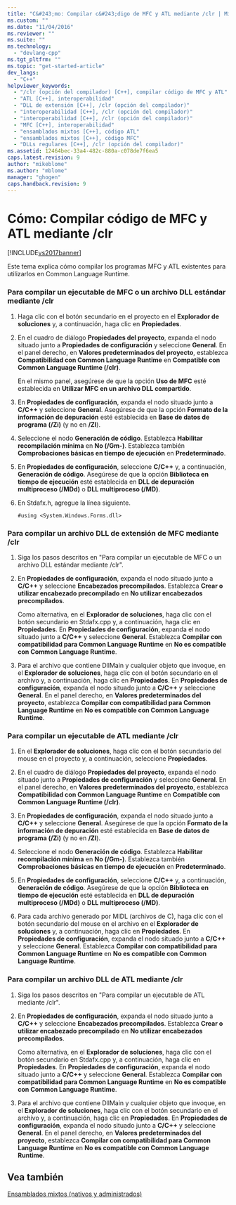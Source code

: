 ```yaml
---
title: "C&#243;mo: Compilar c&#243;digo de MFC y ATL mediante /clr | Microsoft Docs"
ms.custom: ""
ms.date: "11/04/2016"
ms.reviewer: ""
ms.suite: ""
ms.technology: 
  - "devlang-cpp"
ms.tgt_pltfrm: ""
ms.topic: "get-started-article"
dev_langs: 
  - "C++"
helpviewer_keywords: 
  - "/clr (opción del compilador) [C++], compilar código de MFC y ATL"
  - "ATL [C++], interoperabilidad"
  - "DLL de extensión [C++], /clr (opción del compilador)"
  - "interoperabilidad [C++], /clr (opción del compilador)"
  - "interoperabilidad [C++], /clr (opción del compilador)"
  - "MFC [C++], interoperabilidad"
  - "ensamblados mixtos [C++], código ATL"
  - "ensamblados mixtos [C++], código MFC"
  - "DLLs regulares [C++], /clr (opción del compilador)"
ms.assetid: 12464bec-33a4-482c-880a-c078de7f6ea5
caps.latest.revision: 9
author: "mikeblome"
ms.author: "mblome"
manager: "ghogen"
caps.handback.revision: 9
---
```

# C&#243;mo: Compilar c&#243;digo de MFC y ATL mediante /clr
[!INCLUDE[vs2017banner](../assembler/inline/includes/vs2017banner.md)]

Este tema explica cómo compilar los programas MFC y ATL existentes para utilizarlos en Common Language Runtime.  
  
### Para compilar un ejecutable de MFC o un archivo DLL estándar mediante \/clr  
  
1.  Haga clic con el botón secundario en el proyecto en el **Explorador de soluciones** y, a continuación, haga clic en **Propiedades**.  
  
2.  En el cuadro de diálogo **Propiedades del proyecto**, expanda el nodo situado junto a **Propiedades de configuración** y seleccione **General**.  En el panel derecho, en **Valores predeterminados del proyecto**, establezca **Compatibilidad con Common Language Runtime** en **Compatible con Common Language Runtime \(\/clr\)**.  
  
     En el mismo panel, asegúrese de que la opción **Uso de MFC** esté establecida en **Utilizar MFC en un archivo DLL compartido**.  
  
3.  En **Propiedades de configuración**, expanda el nodo situado junto a **C\/C\+\+** y seleccione **General**.  Asegúrese de que la opción **Formato de la información de depuración** esté establecida en **Base de datos de programa \(\/Zi\)** \(y no en **\/ZI**\).  
  
4.  Seleccione el nodo **Generación de código**.  Establezca **Habilitar recompilación mínima** en **No \(\/Gm\-\)**.  Establezca también **Comprobaciones básicas en tiempo de ejecución** en **Predeterminado**.  
  
5.  En **Propiedades de configuración**, seleccione **C\/C\+\+** y, a continuación, **Generación de código**.  Asegúrese de que la opción **Biblioteca en tiempo de ejecución** esté establecida en **DLL de depuración multiproceso \(\/MDd\)** o **DLL multiproceso \(\/MD\)**.  
  
6.  En Stdafx.h, agregue la línea siguiente.  
  
    ```  
    #using <System.Windows.Forms.dll>  
    ```  
  
### Para compilar un archivo DLL de extensión de MFC mediante \/clr  
  
1.  Siga los pasos descritos en "Para compilar un ejecutable de MFC o un archivo DLL estándar mediante \/clr".  
  
2.  En **Propiedades de configuración**, expanda el nodo situado junto a **C\/C\+\+** y seleccione **Encabezados precompilados**.  Establezca **Crear o utilizar encabezado precompilado** en **No utilizar encabezados precompilados**.  
  
     Como alternativa, en el **Explorador de soluciones**, haga clic con el botón secundario en Stdafx.cpp y, a continuación, haga clic en **Propiedades**.  En **Propiedades de configuración**, expanda el nodo situado junto a **C\/C\+\+** y seleccione **General**.  Establezca **Compilar con compatibilidad para Common Language Runtime** en **No es compatible con Common Language Runtime**.  
  
3.  Para el archivo que contiene DllMain y cualquier objeto que invoque, en el **Explorador de soluciones**, haga clic con el botón secundario en el archivo y, a continuación, haga clic en **Propiedades**.  En **Propiedades de configuración**, expanda el nodo situado junto a **C\/C\+\+** y seleccione **General**.  En el panel derecho, en **Valores predeterminados del proyecto**, establezca **Compilar con compatibilidad para Common Language Runtime** en **No es compatible con Common Language Runtime**.  
  
### Para compilar un ejecutable de ATL mediante \/clr  
  
1.  En el **Explorador de soluciones**, haga clic con el botón secundario del mouse en el proyecto y, a continuación, seleccione **Propiedades**.  
  
2.  En el cuadro de diálogo **Propiedades del proyecto**, expanda el nodo situado junto a **Propiedades de configuración** y seleccione **General**.  En el panel derecho, en **Valores predeterminados del proyecto**, establezca **Compatibilidad con Common Language Runtime** en **Compatible con Common Language Runtime \(\/clr\)**.  
  
3.  En **Propiedades de configuración**, expanda el nodo situado junto a **C\/C\+\+** y seleccione **General**.  Asegúrese de que la opción **Formato de la información de depuración** esté establecida en **Base de datos de programa \(\/Zi\)** \(y no en **\/ZI**\).  
  
4.  Seleccione el nodo **Generación de código**.  Establezca **Habilitar recompilación mínima** en **No \(\/Gm\-\)**.  Establezca también **Comprobaciones básicas en tiempo de ejecución** en **Predeterminado**.  
  
5.  En **Propiedades de configuración**, seleccione **C\/C\+\+** y, a continuación, **Generación de código**.  Asegúrese de que la opción **Biblioteca en tiempo de ejecución** esté establecida en **DLL de depuración multiproceso \(\/MDd\)** o **DLL multiproceso \(\/MD\)**.  
  
6.  Para cada archivo generado por MIDL \(archivos de C\), haga clic con el botón secundario del mouse en el archivo en el **Explorador de soluciones** y, a continuación, haga clic en **Propiedades**.  En **Propiedades de configuración**, expanda el nodo situado junto a **C\/C\+\+** y seleccione **General**.  Establezca **Compilar con compatibilidad para Common Language Runtime** en **No es compatible con Common Language Runtime**.  
  
### Para compilar un archivo DLL de ATL mediante \/clr  
  
1.  Siga los pasos descritos en "Para compilar un ejecutable de ATL mediante \/clr".  
  
2.  En **Propiedades de configuración**, expanda el nodo situado junto a **C\/C\+\+** y seleccione **Encabezados precompilados**.  Establezca **Crear o utilizar encabezado precompilado** en **No utilizar encabezados precompilados**.  
  
     Como alternativa, en el **Explorador de soluciones**, haga clic con el botón secundario en Stdafx.cpp y, a continuación, haga clic en **Propiedades**.  En **Propiedades de configuración**, expanda el nodo situado junto a **C\/C\+\+** y seleccione **General**.  Establezca **Compilar con compatibilidad para Common Language Runtime** en **No es compatible con Common Language Runtime**.  
  
3.  Para el archivo que contiene DllMain y cualquier objeto que invoque, en el **Explorador de soluciones**, haga clic con el botón secundario en el archivo y, a continuación, haga clic en **Propiedades**.  En **Propiedades de configuración**, expanda el nodo situado junto a **C\/C\+\+** y seleccione **General**.  En el panel derecho, en **Valores predeterminados del proyecto**, establezca **Compilar con compatibilidad para Common Language Runtime** en **No es compatible con Common Language Runtime**.  
  
## Vea también  
 [Ensamblados mixtos \(nativos y administrados\)](../dotnet/mixed-native-and-managed-assemblies.md)